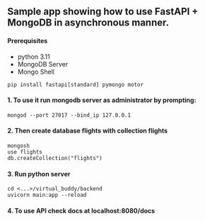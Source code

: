 ## Sample app showing how to use FastAPI + MongoDB in asynchronous manner. 
#### Prerequisites
- python 3.11
- MongoDB Server
- Mongo Shell
```
pip install fastapi[standard] pymongo motor
```

#### 1. To use it run mongodb server as administrator by prompting: 
```
mongod --port 27017 --bind_ip 127.0.0.1
```
#### 2. Then create database flights with collection flights
```
mongosh
use flights
db.createCollection("flights")
```
#### 3. Run python server
```
cd <...>/virtual_buddy/backend
uvicorn main:app --reload
```
#### 4. To use API check docs at localhost:8080/docs
